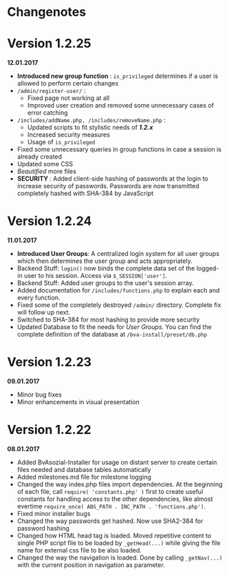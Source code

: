 # Changenotes

# Version 1.2.25
**12.01.2017**

* **Introduced new group function** : `is_privileged` determines if a user is allowed to perform certain changes
* `/admin/register-user/` :
  * Fixed page not working at all
  * Improved user creation and removed some unnecessary cases of error catching
* `/includes/addName.php, /includes/removeName.php` :
  * Updated scripts to fit stylistic needs of _**1.2.x**_
  * Increased security measures
  * Usage of `is_privileged`
* Fixed some unnecessary queries in group functions in case a session is already created
* Updated some CSS
* _Beautified_ more files
* **SECURITY** : Added client-side hashing of passwords at the login to increase security of passwords. Passwords are now transmitted completely hashed with SHA-384 by JavaScript

# Version 1.2.24
**11.01.2017**

* **Introduced User Groups**: A centralized login system for all user groups which then determines the user group and acts appropriately.
* Backend Stuff: `login()` now binds the complete data set of the logged-in user to his session. Access via `$_SESSION['user']`.
* Backend Stuff: Added user groups to the user's session array.
* Added documentation for `/includes/functions.php` to explain each and every function.
* Fixed some of the completely destroyed `/admin/` directory. Complete fix will follow up next.
* Switched to SHA-384 for most hashing to provide more security
* Updated Database to fit the needs for *User Groups*. You can find the complete definition of the database at `/bva-install/preset/db.php`

# Version 1.2.23
**09.01.2017**

* Minor bug fixes
* Minor enhancements in visual presentation

# Version 1.2.22
**08.01.2017**

* Added BvAsozial-Installer for usage on distant server to create certain files needed and database tables automatically
* Added milestones.md file for milestone logging
* Changed the way index.php files import dependencies. At the beginning of each file, call `require( 'constants.php' )` first to create useful constants for handling access to the other dependencies, like almost evertime `require_once( ABS_PATH . INC_PATH . 'functions.php')`.
* Fixed minor installer bugs
* Changed the way passwords get hashed. Now use SHA2-384 for password hashing
* Changed how HTML head tag is loaded. Moved repetitive content to single PHP script file to be loaded by `_getHead(...)` while giving the file name for external css file to be also loaded.
* Changed the way the navigation is loaded. Done by calling `_getNav(...)` with the current position in navigation as parameter.
